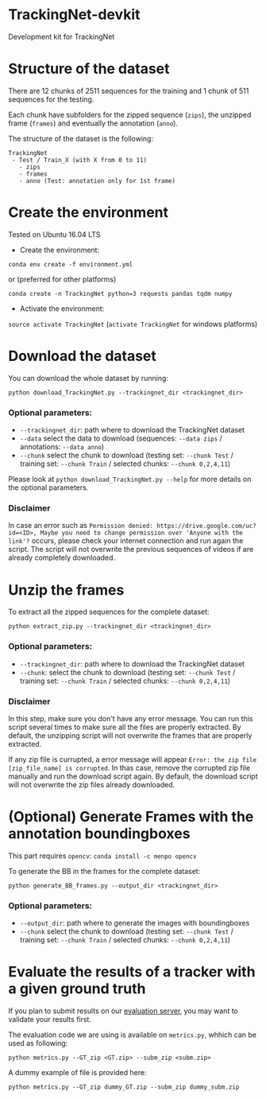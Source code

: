 # TrackingNet-devkit

Development kit for TrackingNet


# Structure of the dataset
There are 12 chunks of 2511 sequences for the training and 1 chunk of 511 sequences for the testing.

Each chunk have subfolders for the zipped sequence (`zips`), the unzipped frame (`frames`) and eventually the annotation (`anno`).

The structure of the dataset is the following:
```
TrackingNet
 - Test / Train_X (with X from 0 to 11)
   - zips
   - frames
   - anno (Test: annotation only for 1st frame)
```



# Create the environment

Tested on Ubuntu 16.04 LTS


 - Create the environment:

`conda env create -f environment.yml`

or (preferred for other platforms)

`conda create -n TrackingNet python=3 requests pandas tqdm numpy`

 - Activate the environment:

`source activate TrackingNet` (`activate TrackingNet` for windows platforms)



# Download the dataset

You can download the whole dataset by running:

`python download_TrackingNet.py --trackingnet_dir <trackingnet_dir>`

### Optional parameters:
  - `--trackingnet_dir`: path where to download the TrackingNet dataset
  - `--data` select the data to download (sequences: `--data zips` / annotations: `--data anno`)
  - `--chunk` select the chunk to download (testing set: `--chunk Test` / training set: `--chunk Train` / selected chunks: `--chunk 0,2,4,11`)
 
Please look at `python download_TrackingNet.py --help` for more details on the optional parameters.


### Disclaimer

In case an error such as `Permission denied: https://drive.google.com/uc?id=<ID>, Maybe you need to change permission over 'Anyone with the link'?` occurs, please check your internet connection and run again the script.
The script will not overwrite the previous sequences of videos if are already completely downloaded.



# Unzip the frames

To extract all the zipped sequences for the complete dataset:

`python extract_zip.py --trackingnet_dir <trackingnet_dir>`

### Optional parameters:
  - `--trackingnet_dir`: path where to download the TrackingNet dataset
  - `--chunk`: select the chunk to download (testing set: `--chunk Test` / training set: `--chunk Train` / selected chunks: `--chunk 0,2,4,11`)
  
### Disclaimer
In this step, make sure you don't have any error message.
You can run this script several times to make sure all the files are properly extracted. 
By default, the unzipping script will not overwrite the frames that are properly extracted.

If any zip file is currupted, a error message will appear `Error: the zip file [zip_file_name] is corrupted`. 
In thas case, remove the corrupted zip file manually and run the download script again. 
By default, the download script will not overwrite the zip files already downloaded.
 


# (Optional) Generate Frames with the annotation boundingboxes

This part requires `opencv`: `conda install -c menpo opencv`

To generate the BB in the frames for the complete dataset:

`python generate_BB_frames.py --output_dir <trackingnet_dir>`

### Optional parameters:
  - `--output_dir`: path where to generate the images with boundingboxes
  - `--chunk` select the chunk to download (testing set: `--chunk Test` / training set: `--chunk Train` / selected chunks: `--chunk 0,2,4,11`)


# Evaluate the results of a tracker with a given ground truth

If you plan to submit results on our [evaluation server](http://eval.tracking-net.org), you may want to validate your results first.

The evaluation code we are using is available on `metrics.py`, whhich can be used as following:

`python metrics.py --GT_zip <GT.zip> --subm_zip <subm.zip>`

A dummy example of file is provided here:

`python metrics.py --GT_zip dummy_GT.zip --subm_zip dummy_subm.zip`



